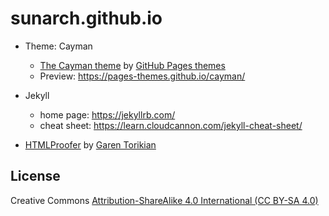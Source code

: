 # sunarch.github.io

- Theme: Cayman
  - [The Cayman theme](https://github.com/pages-themes/cayman) by [GitHub Pages themes](https://github.com/pages-themes)
  - Preview: https://pages-themes.github.io/cayman/

- Jekyll
  - home page: https://jekyllrb.com/
  - cheat sheet: https://learn.cloudcannon.com/jekyll-cheat-sheet/
- [HTMLProofer](https://github.com/gjtorikian/html-proofer) by [Garen Torikian](https://github.com/gjtorikian)

## License

Creative Commons [Attribution-ShareAlike 4.0 International (CC BY-SA 4.0)](https://creativecommons.org/licenses/by-sa/4.0/)
